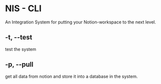 # NIS - CLI

An Integration System for putting your Notion-workspace to the next level.

## -t, --test
test the system

## -p, --pull

get all data from notion and store it into a database in the system.






